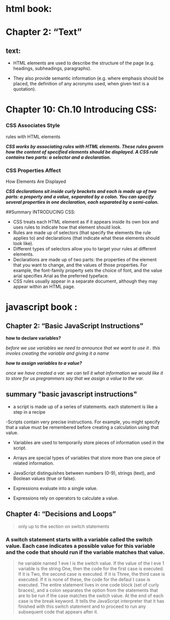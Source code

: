 # html book:


# Chapter 2: “Text” 
## text:

- HTML elements are used to describe the structure of 
the page (e.g. headings, subheadings, paragraphs).

- They also provide semantic information (e.g. where 
emphasis should be placed, the definition of any 
acronyms used, when given text is a quotation).

# Chapter 10: Ch.10 Introducing CSS:

### CSS Associates Style 
rules with HTML 
elements

***CSS works by associating rules with HTML elements. These rules govern 
how the content of specified elements should be displayed. A CSS rule 
contains two parts: a selector and a declaration.***

### CSS Properties Affect 
How Elements Are 
Displayed

***CSS declarations sit inside curly brackets and each is made up of two 
parts: a property and a value, separated by a colon. You can specify 
several properties in one declaration, each separated by a semi-colon.***

##Summary
INTRODUCING CSS:

-  CSS treats each HTML element as if it appears inside 
its own box and uses rules to indicate how that 
element should look.
-  Rules are made up of selectors (that specify the 
elements the rule applies to) and declarations (that 
indicate what these elements should look like).
- Different types of selectors allow you to target your 
rules at different elements.
- Declarations are made up of two parts: the properties 
of the element that you want to change, and the values 
of those properties. For example, the font-family 
property sets the choice of font, and the value arial 
specifies Arial as the preferred typeface.
- CSS rules usually appear in a separate document, 
although they may appear within an HTML page.


# javascript book :

## Chapter 2: “Basic JavaScript Instructions” 

**how to declare variables?**

*before we use variables we need to announce that we want to use it . this involes creating the variable and giving it a name*

***how to assign variables to a value?***

*once we have created a var. we can tell it what information we would like it to store for us pregrammers say that we assign a value to the var.*

## summary "basic javascript instructions"

- a script is made up of a series of statements. each statement is like a step in a recipe

-Scripts contain very precise instructions. For example, you might specify that a value must be remembered before creating a calculation using that value.

- Variables are used to temporarily store pieces of information used in  the script.

- Arrays are special types of variables that store more than one piece of related information.

- JavaScript distinguishes between numbers (0-9), strings (text), and Boolean values (true or false). 

- Expressions evaluate into a single value.

- Expressions rely on operators to calculate a value. 


## Chapter 4: “Decisions and Loops” 
> only up to the section on switch statements 

### A switch statement starts with a variable called the switch value. Each case indicates a possible value for this variable and the code that should run if the variable matches that value. 

> he variable named 1 eve l is the switch value. If the value of the l eve 1 variable is the string One, then the code for the first case is executed. If it is Two, the second case is executed. If it is Three, the third case is executed. If it is none of these, the code for the defaul t  case is executed. The entire statement lives in one code block (set of curly braces), and a colon separates the option from the statements that are to be run if the case matches the switch value. At the end of each case is the break keyword. It tells the JavaScript interpreter that it has finished with this switch statement and to proceed to run any subsequent code that appears after it. 